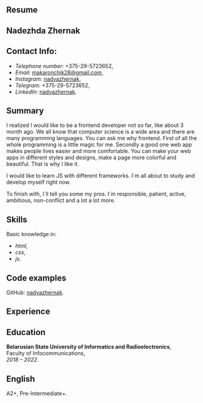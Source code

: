 ## Resume
## Nadezhda Zhernak
## Contact Info: 
- *Telephone number:* +375-29-5723652,
- *Email:* [makaronchik28@gmail.com]( mailto:makaronchik28@gmail.com),
- *Instagram:* [nadyazhernak]( https://www.instagram.com/nadyazhernak/),
- *Telegram:* +375-29-5723652,
- *LinkedIn:* [nadyazhernak]( https://www.linkedin.com/in/%D0%BD%D0%B0%D0%B4%D1%8F-%D0%B6%D0%B5%D1%80%D0%BD%D0%B0%D0%BA-1854b01b2/).
## Summary
   I realized I would like to be a frontend developer not so far, like about 3 month ago. We all know that computer science is a wide area and there are many programming languages. You can ask me why frontend. First of all the whole  programming  is a little magic for me. Secondly a good one web app makes people lives easier and more comfortable. You can make your web apps in different styles and designs, make a page more colorful and beautiful. That is why I like it.<br/>
   
   I would like to learn JS with different frameworks. I\`m all about to study and develop myself right now.<br/>
   
   To finish with, I\`ll tell you some my pros. I\`m responsible, patient, active, ambitious, non-conflict and a lot a lot more.
## Skills
Basic knowledge in:
- *html*,
- *css*,
- *js*.
## Code examples
GitHub: [nadyazhernak]( https://github.com/nadyazhernak).
## Experience
## Education
**Belarusian State University of Informatics and Radioelectronics**,<br/>
    Faculty of Infocommunications,<br>
    *2018 – 2022*. 
## English
A2+, Pre-Intermediate+.

